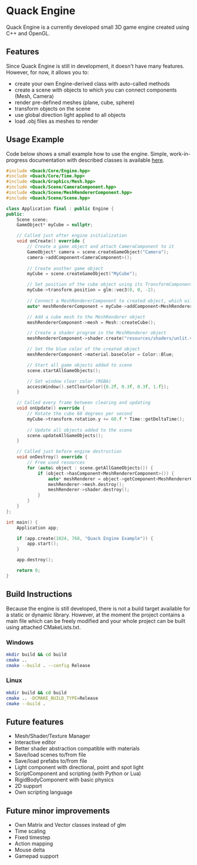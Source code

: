 # Quack Engine

Quack Engine is a currently developed small 3D game engine created using C++ and OpenGL.

## Features
Since Quack Engine is still in development, it doesn't have many features. However, for now, it allows you to:
- create your own Engine-derived class with auto-called methods
- create a scene with objects to which you can connect components (Mesh, Camera)
- render pre-defined meshes (plane, cube, sphere)
- transform objects on the scene
- use global direction light applied to all objects
- load .obj files as meshes to render

## Usage Example
Code below shows a small example how to use the engine. Simple, work-in-progress documentation with described classes
is available [here](https://quackengine.netlify.app/annotated.html).
```C++
#include <Quack/Core/Engine.hpp>
#include <Quack/Core/Time.hpp>
#include <Quack/Graphics/Mesh.hpp>
#include <Quack/Scene/CameraComponent.hpp>
#include <Quack/Scene/MeshRendererComponent.hpp>
#include <Quack/Scene/Scene.hpp>

class Application final : public Engine {
public:
    Scene scene;
    GameObject* myCube = nullptr;

    // Called just after engine initialization
    void onCreate() override {
        // Create a game object and attach CameraComponent to it
        GameObject* camera = scene.createGameObject("Camera");
        camera->addComponent<CameraComponent>();
    
        // Create another game object
        myCube = scene.createGameObject("MyCube");

        // Set position of the cube object using its TransformComponent
        myCube->transform.position = glm::vec3(0, 0, -2);
        
        // Connect a MeshRendererComponent to created object, which will render on every update
        auto* meshRendererComponent = myCube->addComponent<MeshRendererComponent>();

        // Add a cube mesh to the MeshRenderer object
        meshRendererComponent->mesh = Mesh::createCube(); 

        // Create a shader program in the MeshRenderer object
        meshRendererComponent->shader.create("resources/shaders/unlit.vert", "resources/shaders/unlit.frag");

        // Set the blue color of the created object
        meshRendererComponent->material.baseColor = Color::Blue;

        // Start all game objects added to scene
        scene.startAllGameObjects();

        // Set window clear color (RGBA)
        accessWindow().setClearColor({0.2f, 0.3f, 0.3f, 1.f});
    }

    // Called every frame between clearing and updating
    void onUpdate() override {
        // Rotate the cube 60 degrees per second
        myCube->transform.rotation.y += 60.f * Time::getDeltaTime();
    
        // Update all objects added to the scene
        scene.updateAllGameObjects();
    }

    // Called just before engine destruction
    void onDestroy() override {
        // Free used resources
        for (auto& object : scene.getAllGameObjects()) {
            if (object->hasComponent<MeshRendererComponent>()) {
                auto* meshRenderer = object->getComponent<MeshRendererComponent>();
                meshRenderer->mesh.destroy();
                meshRenderer->shader.destroy();
            }
        }
    }
};

int main() {
    Application app;

    if (app.create(1024, 768, "Quack Engine Example")) {
        app.start();
    }

    app.destroy();

    return 0;
}
```

## Build Instructions
Because the engine is still developed, there is not a build target available for a static or dynamic library.
However, at the moment the project contains a main file which can be freely modified and your whole project can be built
using attached CMakeLists.txt.

### Windows
```bash
mkdir build && cd build
cmake ..
cmake --build . --config Release
```

### Linux
```bash
mkdir build && cd build
cmake .. -DCMAKE_BUILD_TYPE=Release
cmake --build .
```

## Future features
- Mesh/Shader/Texture Manager
- Interactive editor
- Better shader abstraction compatible with materials
- Save/load scenes to/from file
- Save/load prefabs to/from file
- Light component with directional, point and spot light
- ScriptComponent and scripting (with Python or Lua)
- RigidBodyComponent with basic physics
- 2D support
- Own scripting language

## Future minor improvements
- Own Matrix and Vector classes instead of glm
- Time scaling
- Fixed timestep
- Action mapping
- Mouse delta
- Gamepad support
